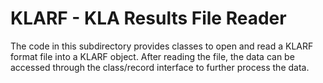 # KLARF - KLA Results File Reader
The code in this subdirectory provides classes to open and read a KLARF format file into a KLARF object.  After reading the file, the data can be accessed through the class/record interface to further process the data.
